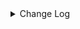<details><summary> Change Log </summary>

| Change | Commit | Version |
| --- | --- | --- |
|[Improve] filestore options (#8921)|https://github.com/apache/seatunnel/commit/b60ef97c95|2.3.10|
|[Feature][Restapi] Allow metrics information to be associated to logical plan nodes (#7786)|https://github.com/apache/seatunnel/commit/6b7c53d03c|2.3.9|
|[Improve] Remove use `SeaTunnelSink::getConsumedType` method and mark it as deprecated (#5755)|https://github.com/apache/seatunnel/commit/8de7408100|2.3.4|
|[Feature][Connector][GoogleFirestore-Sink] Support GoogleFirestore Sink (#4304)|https://github.com/apache/seatunnel/commit/f13c2614d2|2.3.2|

</details>
